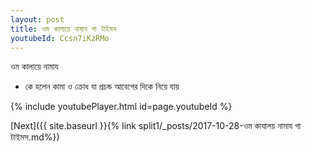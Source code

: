 ```yaml
---
layout: post
title: ওম কালায়ে নামায গা টাইমস
youtubeId: Ccsn7iKzRMo
---
```

 
 
 ওম কালায়ে নামায  
 
 -  কে হলেন কামা ও ক্রোধ যা প্রচন্ড আবেগের দিকে নিয়ে যায় 
 
  
 
  
 
 
 
 
 
 


{% include youtubePlayer.html id=page.youtubeId %}
 
[Next]({{ site.baseurl }}{% link  split1/_posts/2017-10-28-ওম কাযালয় নামায গা টাইমস.md%})
 

